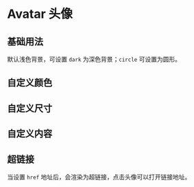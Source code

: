 <script setup>
import avatarBase from "./examples/avatar/avatar-base.vue"
import avatarColor from "./examples/avatar/avatar-color.vue"
import avatarSize from "./examples/avatar/avatar-size.vue"
import avatarCustom from "./examples/avatar/avatar-custom.vue"
import avatarHref from "./examples/avatar/avatar-href.vue"
</script>

# Avatar 头像


## 基础用法

默认浅色背景，可设置 ```dark``` 为深色背景；```circle``` 可设置为圆形。

<avatarBase />

## 自定义颜色

<avatarColor/>

## 自定义尺寸

<avatarSize/>

## 自定义内容

<avatarCustom/>

## 超链接

当设置 ```href``` 地址后，会渲染为超链接，点击头像可以打开链接地址。

<avatarHref />

